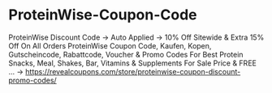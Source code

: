 # ProteinWise-Coupon-Code
ProteinWise Discount Code → Auto Applied → 10% Off Sitewide &amp; Extra 15% Off On All Orders ProteinWise Coupon Code, Kaufen, Kopen, Gutscheincode, Rabattcode, Voucher &amp; Promo Codes For Best Protein Snacks, Meal, Shakes, Bar, Vitamins &amp; Supplements For Sale Price &amp; FREE ... → https://revealcoupons.com/store/proteinwise-coupon-discount-promo-codes/
